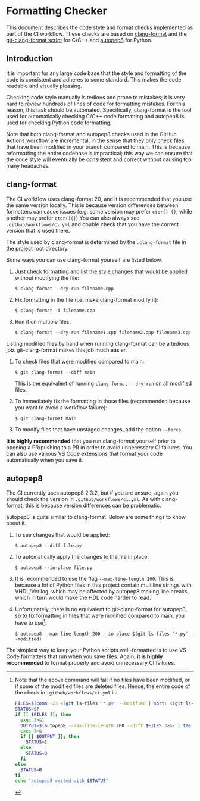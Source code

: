 # Formatting Checker

This document describes the code style and format checks implemented as part of the CI workflow. These checks are based on [clang-format](https://clang.llvm.org/docs/ClangFormat.html) and the [git-clang-format script](https://github.com/llvm/llvm-project/blob/main/clang/tools/clang-format/git-clang-format) for C/C++ and [autopep8](https://github.com/hhatto/autopep8) for Python. 

## Introduction

It is important for any large code base that the style and formatting of the code is consistent and adheres to some standard. This makes the code readable and visually pleasing.

Checking code style manually is tedious and prone to mistakes; it is very hard to review hundreds of lines of code for formatting mistakes. For this reason, this task should be automated. Specifically, clang-format is the tool used for automatically checking C/C++ code formatting and autopep8 is used for checking Python code formatting.

Note that both clang-format and autopep8 checks used in the GitHub Actions workflow are incremental, in the sense that they only check files that have been modified in your branch compared to main. This is because reformatting the entire codebase is impractical; this way we can ensure that the code style will eventually be consistent and correct without causing too many headaches.

## clang-format

The CI workflow uses clang-format 20, and it is recommended that you use the same version locally. This is because version differences between formatters can cause issues (e.g. some version may prefer `ctor() {}`, while another may prefer `ctor(){}`) You can also always see `.github/workflows/ci.yml` and double check that you have the correct version that is used there.

The style used by clang-format is determined by the `.clang-format` file in the project root directory.

Some ways you can use clang-format yourself are listed below.

1. Just check formatting and list the style changes that would be applied without modifying the file:
    ```
    $ clang-format --dry-run filename.cpp
    ```

2. Fix formatting in the file (i.e. make clang-format modify it):
    ```
    $ clang-format -i filename.cpp
    ```

3. Run it on multiple files:
    ```
    $ clang-format --dry-run filename1.cpp filename2.cpp filename3.cpp
    ```

Listing modified files by hand when running clang-format can be a tedious job. git-clang-format makes this job much easier.

1. To check files that were modified compared to main:
    ```
    $ git clang-format --diff main
    ```
    This is the equivalent of running `clang-format --dry-run` on all modified files.

2. To immediately fix the formatting in those files (recommended because you want to avoid a workflow failure):
    ```
    $ git clang-format main
    ```

3. To modify files that have unstaged changes, add the option `--force`.

**It is highly recommended** that you run clang-format yourself prior to opening a PR/pushing to a PR in order to avoid unnecessary CI failures. You can also use various VS Code extensions that format your code automatically when you save it.

## autopep8

The CI currently uses autopep8 2.3.2, but if you are unsure, again you should check the version in `.github/workflows/ci.yml`. As with clang-format, this is because version differences can be problematic.

autopep8 is quite similar to clang-format. Below are some things to know about it.

1. To see changes that would be applied:
    ```
    $ autopep8 --diff file.py
    ```

2. To automatically apply the changes to the file in place:
    ```
    $ autopep8 --in-place file.py
    ```

3. It is recommended to use the flag `--max-line-length 200`. This is because a lot of Python files in this project contain multiline strings with VHDL/Verilog, which may be affected by autopep8 making line breaks, which in turn would make the HDL code harder to read.
4. Unfortunately, there is no equivalent to git-clang-format for autopep8, so to fix formatting in files that were modified compared to main, you have to use[^1]:
    ```
    $ autopep8 --max-line-length 200 --in-place $(git ls-files '*.py' --modified)
    ```

The simplest way to keep your Python scripts well-formatted is to use VS Code formatters that run when you save files. Again, **it is highly recommended** to format properly and avoid unnecessary CI failures.


[^1]: Note that the above command will fail if no files have been modified, or if some of the modified files are deleted files. Hence, the entire code of the check in `.github/workflows/ci.yml` is:
    ```bash
    FILES=$(comm -23 <(git ls-files '*.py' --modified | sort) <(git ls-files '*.py' --deleted | sort))
    STATUS=$?
    if [[ $FILES ]]; then
      exec 3>&1
      OUTPUT=$(autopep8 --max-line-length 200 --diff $FILES 3>&- | tee /dev/fd/3)
      exec 3>&-
      if [[ $OUTPUT ]]; then
        STATUS=1
      else
        STATUS=0
      fi
    else
      STATUS=0
    fi
    echo "autopep8 exited with $STATUS"
    ```